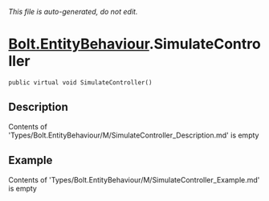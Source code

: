*This file is auto-generated, do not edit.*

# [Bolt.EntityBehaviour](Types/Bolt.EntityBehaviour.md).SimulateController
`public virtual void SimulateController()`
## Description
Contents of 'Types/Bolt.EntityBehaviour/M/SimulateController_Description.md' is empty
## Example
Contents of 'Types/Bolt.EntityBehaviour/M/SimulateController_Example.md' is empty
